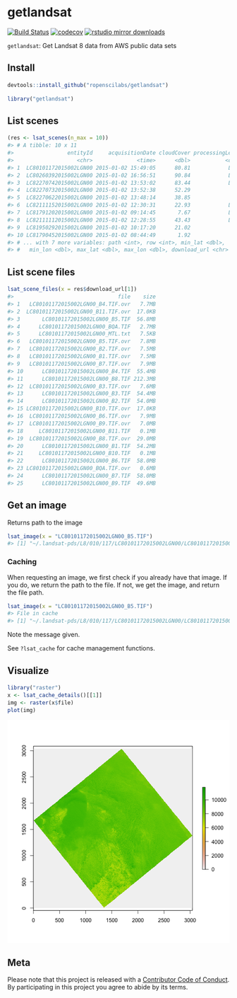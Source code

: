 getlandsat
======



[![Build Status](https://travis-ci.org/ropenscilabs/getlandsat.svg?branch=master)](https://travis-ci.org/ropenscilabs/getlandsat)
[![codecov](https://codecov.io/gh/ropenscilabs/getlandsat/branch/master/graph/badge.svg)](https://codecov.io/gh/ropenscilabs/getlandsat)
[![rstudio mirror downloads](http://cranlogs.r-pkg.org/badges/getlandsat)](https://github.com/metacran/cranlogs.app)

`getlandsat`: Get Landsat 8 data from AWS public data sets

## Install


```r
devtools::install_github("ropenscilabs/getlandsat")
```


```r
library("getlandsat")
```

## List scenes


```r
(res <- lsat_scenes(n_max = 10))
#> # A tibble: 10 x 11
#>                 entityId     acquisitionDate cloudCover processingLevel
#>                    <chr>              <time>      <dbl>           <chr>
#> 1  LC80101172015002LGN00 2015-01-02 15:49:05      80.81            L1GT
#> 2  LC80260392015002LGN00 2015-01-02 16:56:51      90.84            L1GT
#> 3  LC82270742015002LGN00 2015-01-02 13:53:02      83.44            L1GT
#> 4  LC82270732015002LGN00 2015-01-02 13:52:38      52.29             L1T
#> 5  LC82270622015002LGN00 2015-01-02 13:48:14      38.85             L1T
#> 6  LC82111152015002LGN00 2015-01-02 12:30:31      22.93            L1GT
#> 7  LC81791202015002LGN00 2015-01-02 09:14:45       7.67            L1GT
#> 8  LC82111112015002LGN00 2015-01-02 12:28:55      43.43            L1GT
#> 9  LC81950292015002LGN00 2015-01-02 10:17:20      21.02             L1T
#> 10 LC81790452015002LGN00 2015-01-02 08:44:49       1.92             L1T
#> # ... with 7 more variables: path <int>, row <int>, min_lat <dbl>,
#> #   min_lon <dbl>, max_lat <dbl>, max_lon <dbl>, download_url <chr>
```

## List scene files


```r
lsat_scene_files(x = res$download_url[1])
#>                                 file    size
#> 1   LC80101172015002LGN00_B4.TIF.ovr   7.7MB
#> 2  LC80101172015002LGN00_B11.TIF.ovr  17.0KB
#> 3       LC80101172015002LGN00_B5.TIF  56.8MB
#> 4      LC80101172015002LGN00_BQA.TIF   2.7MB
#> 5      LC80101172015002LGN00_MTL.txt   7.5KB
#> 6   LC80101172015002LGN00_B5.TIF.ovr   7.8MB
#> 7   LC80101172015002LGN00_B2.TIF.ovr   7.5MB
#> 8   LC80101172015002LGN00_B1.TIF.ovr   7.5MB
#> 9   LC80101172015002LGN00_B7.TIF.ovr   7.9MB
#> 10      LC80101172015002LGN00_B4.TIF  55.4MB
#> 11      LC80101172015002LGN00_B8.TIF 212.3MB
#> 12  LC80101172015002LGN00_B3.TIF.ovr   7.6MB
#> 13      LC80101172015002LGN00_B3.TIF  54.4MB
#> 14      LC80101172015002LGN00_B2.TIF  54.0MB
#> 15 LC80101172015002LGN00_B10.TIF.ovr  17.0KB
#> 16  LC80101172015002LGN00_B6.TIF.ovr   7.9MB
#> 17  LC80101172015002LGN00_B9.TIF.ovr   7.0MB
#> 18     LC80101172015002LGN00_B11.TIF   0.1MB
#> 19  LC80101172015002LGN00_B8.TIF.ovr  29.0MB
#> 20      LC80101172015002LGN00_B1.TIF  54.2MB
#> 21     LC80101172015002LGN00_B10.TIF   0.1MB
#> 22      LC80101172015002LGN00_B6.TIF  58.0MB
#> 23 LC80101172015002LGN00_BQA.TIF.ovr   0.6MB
#> 24      LC80101172015002LGN00_B7.TIF  58.0MB
#> 25      LC80101172015002LGN00_B9.TIF  49.6MB
```

## Get an image

Returns path to the image


```r
lsat_image(x = "LC80101172015002LGN00_B5.TIF")
#> [1] "~/.landsat-pds/L8/010/117/LC80101172015002LGN00/LC80101172015002LGN00_B5.TIF"
```

### Caching

When requesting an image, we first check if you already have that image. If you do, 
we return the path to the file. If not, we get the image, and return the file path.


```r
lsat_image(x = "LC80101172015002LGN00_B5.TIF")
#> File in cache
#> [1] "~/.landsat-pds/L8/010/117/LC80101172015002LGN00/LC80101172015002LGN00_B5.TIF"
```

Note the message given.

See `?lsat_cache` for cache management functions.

## Visualize


```r
library("raster")
x <- lsat_cache_details()[[1]]
img <- raster(x$file)
plot(img)
```

![plot of chunk unnamed-chunk-14](inst/img/unnamed-chunk-14-1.png)

## Meta

Please note that this project is released with a [Contributor Code of Conduct](CONDUCT.md). By participating in this project you agree to abide by its terms.
